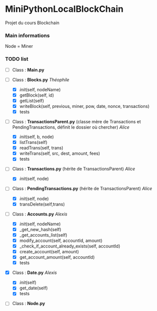 # MiniPythonLocalBlockChain
Projet du cours Blockchain

### Main informations
Node = Miner

### TODO list
- [ ] Class : **Main.py**

- [ ] Class : **Blocks.py** _Théophile_
  - [x] _init_(self, nodeName)
  - [x] getBlock(self, id)
  - [x] getList(self)
  - [x] writeBlock(self, previous, miner, pow, date, nonce, transactions)
  - [x] tests

- [ ] Class : **TransactionsParent.py** (classe mère de Transactions et PendingTransactions, définit le dossier où chercher) _Alice_
  - [x] _init_(self, b, node)
  - [x] listTrans(self)
  - [x] readTrans(self, trans)
  - [x] writeTrans(self, src, dest, amount, fees)
  - [x] tests

- [ ] Class : **Transactions.py** (hérite de TransactionsParent) _Alice_
  - [x] _init_(self, node)

- [ ] Class : **PendingTransactions.py** (hérite de TransactionsParent) _Alice_
  - [x] _init_(self, node)
  - [x] transDelete(self,trans)

- [ ] Class : **Accounts.py** _Alexis_
  - [x] _init_(self, nodeName)
  - [x] _get_new_hash(self)
  - [x] _get_accounts_list(self)
  - [x] modify_account(self, accountId, amount)
  - [x] _check_if_account_already_exists(self, accountId)
  - [x] create_account(self, amount)
  - [x] get_account_amount(self, accountId)
  - [x] tests

- [x] Class : **Date.py** _Alexis_
  - [x] _init_(self)
  - [x] get_date(self)
  - [x] tests
  
- [ ] Class : **Node.py**

